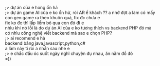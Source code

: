 ;> dự án của e hong ổn hả<br>
;> dự án game AI của e ko ổn hử, ròi AR ế khách ??
a nhớ đợt a làm có mấy con gen game ra theo khuôn quá, fix đc chưa e<br>
fix ko đc thì lấp liếm bỏ qua con đó đi e<br>
nhìu khi nó lỗi là do dự án AI của e ko tương thích vs backend PHP đó mà<br>
có nhìu công nghệ viết backend mà sao e chọn PHP?<br>
;> ai recomend e hả<br>
backend bằng java,javascript,python,c#<br>
a làm này tí ròi a nhắn sau nhe e<br>
;> e chắc đầu óc suốt ngày nghĩ chuyện đụ nhau, ăn nằm đồ đó<br>
=)) 
